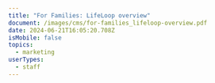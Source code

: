 ```yaml
---
title: "For Families: LifeLoop overview"
document: /images/cms/for-families_lifeloop-overview.pdf
date: 2024-06-21T16:05:20.708Z
isMobile: false
topics:
  - marketing
userTypes:
  - staff
---
```

